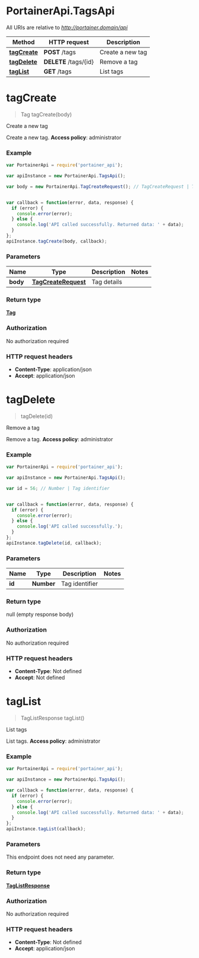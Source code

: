 # PortainerApi.TagsApi

All URIs are relative to *http://portainer.domain/api*

Method | HTTP request | Description
------------- | ------------- | -------------
[**tagCreate**](TagsApi.md#tagCreate) | **POST** /tags | Create a new tag
[**tagDelete**](TagsApi.md#tagDelete) | **DELETE** /tags/{id} | Remove a tag
[**tagList**](TagsApi.md#tagList) | **GET** /tags | List tags


<a name="tagCreate"></a>
# **tagCreate**
> Tag tagCreate(body)

Create a new tag

Create a new tag. **Access policy**: administrator 

### Example
```javascript
var PortainerApi = require('portainer_api');

var apiInstance = new PortainerApi.TagsApi();

var body = new PortainerApi.TagCreateRequest(); // TagCreateRequest | Tag details


var callback = function(error, data, response) {
  if (error) {
    console.error(error);
  } else {
    console.log('API called successfully. Returned data: ' + data);
  }
};
apiInstance.tagCreate(body, callback);
```

### Parameters

Name | Type | Description  | Notes
------------- | ------------- | ------------- | -------------
 **body** | [**TagCreateRequest**](TagCreateRequest.md)| Tag details | 

### Return type

[**Tag**](Tag.md)

### Authorization

No authorization required

### HTTP request headers

 - **Content-Type**: application/json
 - **Accept**: application/json

<a name="tagDelete"></a>
# **tagDelete**
> tagDelete(id)

Remove a tag

Remove a tag. **Access policy**: administrator 

### Example
```javascript
var PortainerApi = require('portainer_api');

var apiInstance = new PortainerApi.TagsApi();

var id = 56; // Number | Tag identifier


var callback = function(error, data, response) {
  if (error) {
    console.error(error);
  } else {
    console.log('API called successfully.');
  }
};
apiInstance.tagDelete(id, callback);
```

### Parameters

Name | Type | Description  | Notes
------------- | ------------- | ------------- | -------------
 **id** | **Number**| Tag identifier | 

### Return type

null (empty response body)

### Authorization

No authorization required

### HTTP request headers

 - **Content-Type**: Not defined
 - **Accept**: Not defined

<a name="tagList"></a>
# **tagList**
> TagListResponse tagList()

List tags

List tags. **Access policy**: administrator 

### Example
```javascript
var PortainerApi = require('portainer_api');

var apiInstance = new PortainerApi.TagsApi();

var callback = function(error, data, response) {
  if (error) {
    console.error(error);
  } else {
    console.log('API called successfully. Returned data: ' + data);
  }
};
apiInstance.tagList(callback);
```

### Parameters
This endpoint does not need any parameter.

### Return type

[**TagListResponse**](TagListResponse.md)

### Authorization

No authorization required

### HTTP request headers

 - **Content-Type**: Not defined
 - **Accept**: application/json

